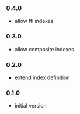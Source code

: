 ### 0.4.0
* allow ttl indexes

### 0.3.0
* allow composite indexes

### 0.2.0
* extend index definition

### 0.1.0
* initial version